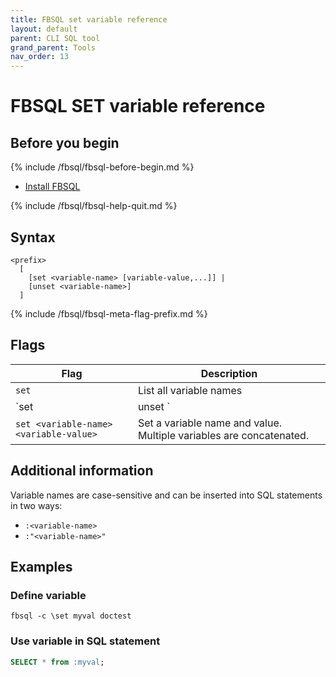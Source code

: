 ```yaml
---
title: FBSQL set variable reference
layout: default
parent: CLI SQL tool
grand_parent: Tools
nav_order: 13
---
```


# FBSQL SET variable reference

## Before you begin

{% include /fbsql/fbsql-before-begin.md %}
* [Install FBSQL](/docs/tools/fbsql/fbsql-install)

{% include /fbsql/fbsql-help-quit.md %}

## Syntax

```
<prefix>
  [
    [set <variable-name> [variable-value,...]] |
    [unset <variable-name>]
  ]
```

{% include /fbsql/fbsql-meta-flag-prefix.md %}

## Flags

| Flag | Description |
|---|---|
| `set` | List all variable names |
| `set|unset <variable-name>` | Set or unset named variable |
| `set <variable-name> <variable-value>` | Set a variable name and value. Multiple variables are concatenated. |

## Additional information

Variable names are case-sensitive and can be inserted into SQL statements in two ways:
* `:<variable-name>`
* `:"<variable-name>"`

## Examples

### Define variable

```
fbsql -c \set myval doctest
```
### Use variable in SQL statement

```sql
SELECT * from :myval;
```
